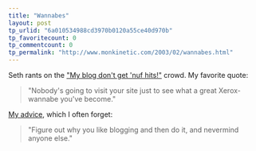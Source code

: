 ```yaml
---
title: "Wannabes"
layout: post
tp_urlid: "6a010534988cd3970b0120a55ce40d970b"
tp_favoritecount: 0
tp_commentcount: 0
tp_permalink: "http://www.monkinetic.com/2003/02/wannabes.html"
---
```

Seth rants on the <a href="http://www.truerwords.net/2874">&quot;My blog don&#39;t get &#39;nuf hits!&quot;</a> crowd. My favorite quote:

<blockquote>&quot;Nobody&#39;s going to visit your site just to see what a great Xerox-wannabe you&#39;ve become.&quot;</blockquote>

<a href="http://www.truerwords.net/2875">My advice</a>, which I often forget:

<blockquote>&quot;Figure out why you like blogging and then do it, and nevermind anyone else.&quot;</blockquote>
